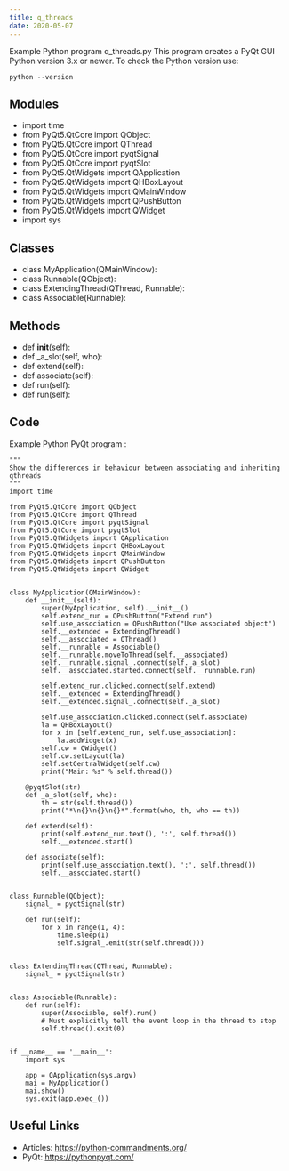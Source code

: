 ```yaml
---
title: q_threads
date: 2020-05-07
---
```

Example Python program q_threads.py
This program creates a PyQt GUI
Python version 3.x or newer.
To check the Python version use:

    python --version

## Modules

* import time
* from PyQt5.QtCore import QObject
* from PyQt5.QtCore import QThread
* from PyQt5.QtCore import pyqtSignal
* from PyQt5.QtCore import pyqtSlot
* from PyQt5.QtWidgets import QApplication
* from PyQt5.QtWidgets import QHBoxLayout
* from PyQt5.QtWidgets import QMainWindow
* from PyQt5.QtWidgets import QPushButton
* from PyQt5.QtWidgets import QWidget
* import sys

## Classes

* class MyApplication(QMainWindow):
* class Runnable(QObject):
* class ExtendingThread(QThread, Runnable):
* class Associable(Runnable):

## Methods

* def __init__(self):
* def _a_slot(self, who):
* def extend(self):
* def associate(self):
* def run(self):
* def run(self):

## Code

Example Python PyQt program :

    """
    Show the differences in behaviour between associating and inheriting qthreads
    """
    import time
    
    from PyQt5.QtCore import QObject
    from PyQt5.QtCore import QThread
    from PyQt5.QtCore import pyqtSignal
    from PyQt5.QtCore import pyqtSlot
    from PyQt5.QtWidgets import QApplication
    from PyQt5.QtWidgets import QHBoxLayout
    from PyQt5.QtWidgets import QMainWindow
    from PyQt5.QtWidgets import QPushButton
    from PyQt5.QtWidgets import QWidget
    
    
    class MyApplication(QMainWindow):
        def __init__(self):
            super(MyApplication, self).__init__()
            self.extend_run = QPushButton("Extend run")
            self.use_association = QPushButton("Use associated object")
            self.__extended = ExtendingThread()
            self.__associated = QThread()
            self.__runnable = Associable()
            self.__runnable.moveToThread(self.__associated)
            self.__runnable.signal_.connect(self._a_slot)
            self.__associated.started.connect(self.__runnable.run)
    
            self.extend_run.clicked.connect(self.extend)
            self.__extended = ExtendingThread()
            self.__extended.signal_.connect(self._a_slot)
    
            self.use_association.clicked.connect(self.associate)
            la = QHBoxLayout()
            for x in [self.extend_run, self.use_association]:
                la.addWidget(x)
            self.cw = QWidget()
            self.cw.setLayout(la)
            self.setCentralWidget(self.cw)
            print("Main: %s" % self.thread())
    
        @pyqtSlot(str)
        def _a_slot(self, who):
            th = str(self.thread())
            print("*\n{}\n{}\n{}*".format(who, th, who == th))
    
        def extend(self):
            print(self.extend_run.text(), ':', self.thread())
            self.__extended.start()
    
        def associate(self):
            print(self.use_association.text(), ':', self.thread())
            self.__associated.start()
    
    
    class Runnable(QObject):
        signal_ = pyqtSignal(str)
    
        def run(self):
            for x in range(1, 4):
                time.sleep(1)
                self.signal_.emit(str(self.thread()))
    
    
    class ExtendingThread(QThread, Runnable):
        signal_ = pyqtSignal(str)
    
    
    class Associable(Runnable):
        def run(self):
            super(Associable, self).run()
            # Must explicitly tell the event loop in the thread to stop
            self.thread().exit(0)
    
    
    if __name__ == '__main__':
        import sys
    
        app = QApplication(sys.argv)
        mai = MyApplication()
        mai.show()
        sys.exit(app.exec_())
    

## Useful Links

- Articles: https://python-commandments.org/
- PyQt: https://pythonpyqt.com/

